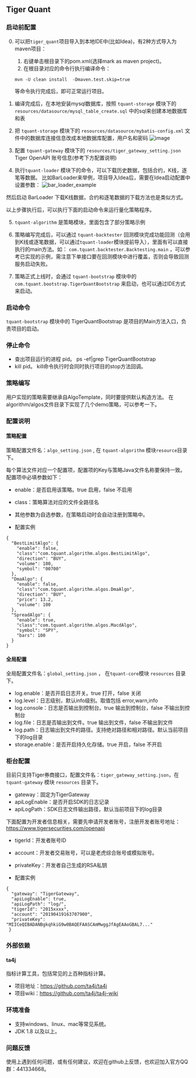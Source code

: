 ## Tiger Quant

### 启动前配置
0. 可以把`tiger_quant`项目导入到本地IDE中(比如Idea)，有2种方式导入为maven项目：
   1. 右键单击根目录下的pom.xml(选择mark as maven project)。
   2. 在根目录对应的命令行执行编译命令：
    ```shell script
    mvn -U clean install  -Dmaven.test.skip=true
    ```
    等命令执行完成后，即可正常运行项目。

1. 编译完成后，在本地安装mysql数据库，按照 `tquant-storage` 模块下的 `resources/datasource/mysql_table_create.sql` 中的sql来创建本地数据库和表

2. 把 `tquant-storage` 模块下的 `resources/datasource/mybatis-config.xml` 文件中的数据库连接信息改成本地数据库配置，用户名和密码
![image](https://user-images.githubusercontent.com/3766355/156764862-d559d515-4119-4ec3-8abe-9548bb7930b8.png)

3. 配置 `tquant-gateway` 模块下的 `resources/tiger_gateway_setting.json` Tiger OpenAPI 账号信息(参考下方配置说明)

4. 执行`tquant-loader` 模块下的命令，可以下载历史数据，包括合约，K线，逐笔等数据。
比如BarLoader来举例，项目导入Idea后，需要在Idea启动配置中设置参数：
![bar_loader_example](https://user-images.githubusercontent.com/3766355/187683121-3740af44-6b20-41e6-b907-091de1e3856b.png)

然后启动 BarLoader 下载K线数据，合约和逐笔数据的下载方法也是类似方式。

以上步骤执行后，可以执行下面的启动命令来运行量化策略程序。

5. `tquant-algorithm` 是策略模块，里面包含了部分策略示例
6. 策略编写完成后，可以通过 `tquant-backtester` 回测模块完成功能回测（会用到K线或逐笔数据，可以通过`tquant-loader`模块提前导入），里面有可以直接执行的main方法。如：
`com.tquant.backtester.Backtesting.main`
，可以参考已实现的示例，需注意下单接口要在回测模块中进行覆盖，否则会导致回测服务启动失败。

7. 策略正式上线时，会通过 `tquant-bootstrap` 模块中的 `com.tquant.bootstrap.TigerQuantBootstrap` 来启动，也可以通过IDE方式来启动。

### 启动命令
`tquant-bootstrap` 模块中的 TigerQuantBootstrap 是项目的Main方法入口，负责项目的启动。

### 停止命令
* 查出项目运行的进程 pid。
ps -ef|grep TigerQuantBootstrap
* kill pid。
kill命令执行时会同时执行项目的stop方法回调。

### 策略编写
用户实现的策略需要继承自AlgoTemplate，同时要提供默认构造方法。
在algorithm/algos文件目录下实现了几个demo策略，可以参考一下。

### 配置说明

#### 策略配置
策略配置文件名：`algo_setting.json` , 在 `tquant-algorithm` 模块`resource`目录下。

每个算法文件对应一个配置项，配置项的Key与策略Java文件名称要保持一致。
配置项中必填参数如下：
* enable：是否启用该策略。true 启用，false 不启用
* class：策略算法对应的文件全路径名
* 其他参数为自选参数，在策略启动时会自动注册到策略中。

* 配置实例
```
{
  "BestLimitAlgo": {
    "enable": false,
    "class":"com.tquant.algorithm.algos.BestLimitAlgo",
    "direction": "BUY",
    "volume": 100,
    "symbol": "00700"
  },
  "DmaAlgo": {
    "enable": false,
    "class":"com.tquant.algorithm.algos.DmaAlgo",
    "direction": "BUY",
    "price": 13.2,
    "volume": 100
  },
  "SpreadAlgo": {
    "enable": true,
    "class":"com.tquant.algorithm.algos.MacdAlgo",
    "symbol": "SPY",
    "bars": 100
  }
}
```

#### 全局配置
全局配置文件名：`global_setting.json` ， 在`tquant-core`模块 `resources` 目录下。


* log.enable：是否开启日志开关。true 打开，false 关闭
* log.level：日志级别，默认info级别。取值包括 error,warn,info
* log.console：日志是否输出到控制台。true 输出到控制台，false 不输出到控制台
* log.file：日志是否输出到文件。true 输出到文件，false 不输出到文件
* log.path：日志输出到文件的路径。支持绝对路径和相对路径。默认当前项目下的log目录
* storage.enable：是否开启持久化存储。true 开启，false 不开启

### 柜台配置
目前只支持Tiger券商接口，配置文件名：`tiger_gateway_setting.json`，在 `tquant-gateway` 模块 `resources` 目录下。

* gateway：固定为TigerGateway
* apiLogEnable：是否开启SDK的日志记录
* apiLogPath：SDK日志文件输出路径，默认当前项目下的log目录

下面配置为开发者信息相关，需要先申请开发者账号，注册开发者账号地址：https://www.tigersecurities.com/openapi
* tigerId：开发者账号ID
* account：开发者交易账号，可以是老虎综合账号或模拟账号。
* privateKey：开发者自己生成的RSA私钥

* 配置实例
```
{
  "gateway": "TigerGateway",
  "apiLogEnable": true,
  "apiLogPath": "log/",
  "tigerId": "2015xxxx",
  "account": "20190419163707900",
  "privateKey": "MIICeQIBADANBgkqhkiG9w0BAQEFAASCAmMwggJfAgEAAoGBAL7..."
 }
```

### 外部依赖

#### ta4j

指标计算工具，包括常见的上百种指标计算。
* 项目地址：https://github.com/ta4j/ta4j
* 项目wiki：https://github.com/ta4j/ta4j-wiki

### 环境准备

* 支持windows、linux、mac等常见系统。
* JDK 1.8 以及以上。


### 问题反馈

使用上遇到任何问题，或有任何建议，欢迎在github上反馈，也欢迎加入官方QQ群：441334668。
